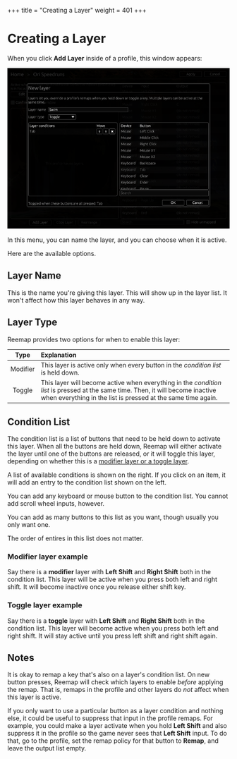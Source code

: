 +++
title = "Creating a Layer"
weight = 401
+++

# Creating a Layer

When you click **Add Layer** inside of a profile, this window appears:

![screenshot](/images/tutorial/layer_modal.png)

In this menu, you can name the layer, and you can choose when it is active.

Here are the available options.

## Layer Name

This is the name you're giving this layer. This will show up in the layer list. It won't affect how
this layer behaves in any way.

## Layer Type

Reemap provides two options for when to enable this layer:

| Type    | Explanation |
| :-----------: | :---------- |
| Modifier      | This layer is active only when every button in the *condition list* is held down. |
| Toggle        | This layer will become active when everything in the *condition list* is pressed at the same time. Then, it will become inactive when everything in the list is pressed at the same time again. |

## Condition List

The condition list is a list of buttons that need to be held down to activate this layer.
When all the buttons are held down, Reemap will either activate the layer until one of the
buttons are released, or it will toggle this layer, depending on whether this is a
[modifier layer or a toggle layer](#layer-type).

A list of available conditions is shown on the right. If you click on an item, it will add an entry
to the condition list shown on the left.

You can add any keyboard or mouse button to the condition list. You cannot add scroll wheel inputs,
however.

You can add as many buttons to this list as you want, though usually you only want one.

The order of entires in this list does not matter.

### Modifier layer example

Say there is a **modifier** layer with **Left Shift** and **Right Shift** both in the condition list.
This layer will be active when you press both left and right shift. It will become inactive once
you release either shift key.

### Toggle layer example

Say there is a **toggle** layer with **Left Shift** and **Right Shift** both in the condition list.
This layer will become active when you press both left and right shift. It will stay active until
you press left shift and right shift again.

## Notes

It is okay to remap a key that's also on a layer's condition list. On new button presses, Reemap will
check which layers to enable *before* applying the remap. That is, remaps in the profile and other
layers do *not* affect when this layer is active.

If you only want to use a particular button as a layer condition and nothing else, it could be
useful to suppress that input in the profile remaps. For example, you could make a layer activate
when you hold **Left Shift** and also suppress it in the profile so the game never sees that
**Left Shift** input. To do that, go to the profile, set the remap policy for that button to
**Remap**, and leave the output list empty.
